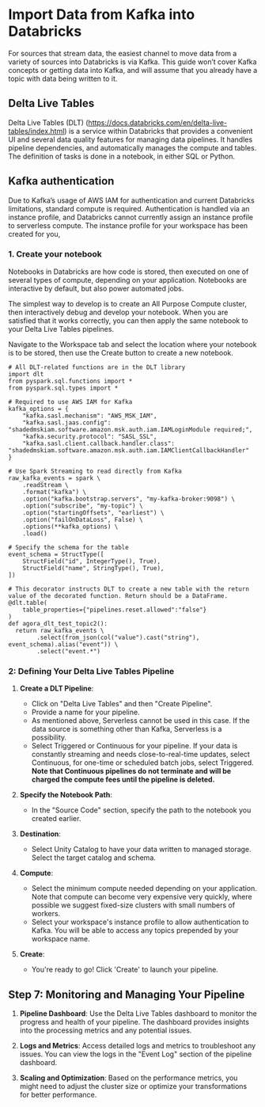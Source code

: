 # Import Data from Kafka into Databricks

For sources that stream data, the easiest channel to move data from a variety of sources into Databricks is via Kafka. This guide won’t cover Kafka concepts or getting data into Kafka, and will assume that you already have a topic with data being written to it.

## Delta Live Tables

Delta Live Tables (DLT) (https://docs.databricks.com/en/delta-live-tables/index.html) is a service within Databricks that provides a convenient UI and several data quality features for managing data pipelines. It handles pipeline dependencies, and automatically manages the compute and tables. The definition of tasks is done in a notebook, in either SQL or Python.

## Kafka authentication

Due to Kafka’s usage of AWS IAM for authentication and current Databricks limitations, standard compute is required. Authentication is handled via an instance profile, and Databricks cannot currently assign an instance profile to serverless compute. The instance profile for your workspace has been created for you, 

### 1. **Create your notebook**
Notebooks in Databricks are how code is stored, then executed on one of several types of compute, depending on your application. Notebooks are interactive by default, but also power automated jobs. 

The simplest way to develop is to create an All Purpose Compute cluster, then interactively debug and develop your notebook. When you are satisfied that it works correctly, you can then apply the same notebook to your Delta Live Tables pipelines. 

Navigate to the Workspace tab and select the location where your notebook is to be stored, then use the Create button to create a new notebook.

```
# All DLT-related functions are in the DLT library
import dlt
from pyspark.sql.functions import *
from pyspark.sql.types import *

# Required to use AWS IAM for Kafka
kafka_options = {
    "kafka.sasl.mechanism": "AWS_MSK_IAM",
    "kafka.sasl.jaas.config": "shadedmskiam.software.amazon.msk.auth.iam.IAMLoginModule required;",
    "kafka.security.protocol": "SASL_SSL",
    "kafka.sasl.client.callback.handler.class": "shadedmskiam.software.amazon.msk.auth.iam.IAMClientCallbackHandler"
}

# Use Spark Streaming to read directly from Kafka
raw_kafka_events = spark \
    .readStream \
    .format("kafka") \
    .option("kafka.bootstrap.servers", "my-kafka-broker:9098") \
    .option("subscribe", "my-topic") \
    .option("startingOffsets", "earliest") \
    .option("failOnDataLoss", False) \
    .options(**kafka_options) \
    .load()

# Specify the schema for the table
event_schema = StructType([
    StructField("id", IntegerType(), True),
    StructField("name", StringType(), True),
])

# This decorator instructs DLT to create a new table with the return value of the decorated function. Return should be a DataFrame.
@dlt.table(
    table_properties={"pipelines.reset.allowed":"false"}
)
def agora_dlt_test_topic2():
  return raw_kafka_events \
        .select(from_json(col("value").cast("string"), event_schema).alias("event")) \
        .select("event.*")
```

### 2: Defining Your Delta Live Tables Pipeline

1. **Create a DLT Pipeline**:
   - Click on "Delta Live Tables" and then "Create Pipeline".
   - Provide a name for your pipeline.
   - As mentioned above, Serverless cannot be used in this case. If the data source is something other than Kafka, Serverless is a possibility.
   - Select Triggered or Continuous for your pipeline. If your data is constantly streaming and needs close-to-real-time updates, select Continuous, for one-time or scheduled batch jobs, select Triggered. **Note that Continuous pipelines do not terminate and will be charged the compute fees until the pipeline is deleted.**

2. **Specify the Notebook Path**:
   - In the "Source Code" section, specify the path to the notebook you created earlier.

3. **Destination**:
   - Select Unity Catalog to have your data written to managed storage. Select the target catalog and schema.

4. **Compute**:
   - Select the minimum compute needed depending on your application. Note that compute can become very expensive very quickly, where possible we suggest fixed-size clusters with small numbers of workers. 
   - Select your workspace's instance profile to allow authentication to Kafka. You will be able to access any topics prepended by your workspace name.

5. **Create**:
   - You're ready to go! Click 'Create' to launch your pipeline.

## Step 7: Monitoring and Managing Your Pipeline

1. **Pipeline Dashboard**: Use the Delta Live Tables dashboard to monitor the progress and health of your pipeline. The dashboard provides insights into the processing metrics and any potential issues.

2. **Logs and Metrics**: Access detailed logs and metrics to troubleshoot any issues. You can view the logs in the "Event Log" section of the pipeline dashboard.

3. **Scaling and Optimization**: Based on the performance metrics, you might need to adjust the cluster size or optimize your transformations for better performance.

